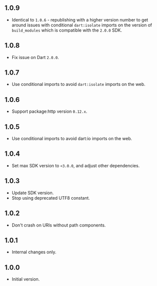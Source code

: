 ## 1.0.9

* Identical to `1.0.6` - republishing with a higher version number to get around
  issues with conditional `dart:isolate` imports on the version of
  `build_modules` which is compatible with the `2.0.0` SDK.

## 1.0.8

* Fix issue on Dart `2.0.0`.

## 1.0.7

* Use conditional imports to avoid `dart:isolate` imports on the web.

## 1.0.6

* Support package:http version `0.12.x`.

## 1.0.5

* Use conditional imports to avoid dart:io imports on the web.

## 1.0.4

* Set max SDK version to `<3.0.0`, and adjust other dependencies.

## 1.0.3

* Update SDK version.
* Stop using deprecated UTF8 constant.

## 1.0.2

* Don't crash on URIs without path components.

## 1.0.1

* Internal changes only.

## 1.0.0

* Initial version.
